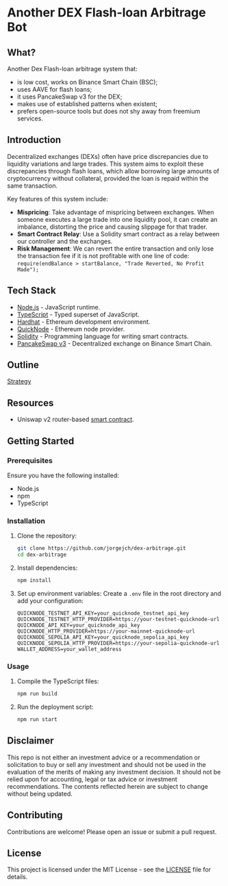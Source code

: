# Another DEX Flash-loan Arbitrage Bot

## What?

Another Dex Flash-loan arbitrage system that:

- is low cost, works on Binance Smart Chain (BSC);
- uses AAVE for flash loans;
- it uses PancakeSwap v3 for the DEX;
- makes use of established patterns when existent;
- prefers open-source tools but does not shy away from freemium services.

## Introduction

Decentralized exchanges (DEXs) often have price discrepancies due to liquidity variations and large trades. This system aims to exploit these discrepancies through flash loans, which allow borrowing large amounts of cryptocurrency without collateral, provided the loan is repaid within the same transaction.

Key features of this system include:

- **Mispricing**: Take advantage of mispricing between exchanges. When someone executes a large trade into one liquidity pool, it can create an imbalance, distorting the price and causing slippage for that trader.
- **Smart Contract Relay**: Use a Solidity smart contract as a relay between our controller and the exchanges.
- **Risk Management**: We can revert the entire transaction and only lose the transaction fee if it is not profitable with one line of code: `require(endBalance > startBalance, "Trade Reverted, No Profit Made");`

## Tech Stack

- [Node.js](https://nodejs.org) - JavaScript runtime.
- [TypeScript](https://www.typescriptlang.org) - Typed superset of JavaScript.
- [Hardhat](https://hardhat.org) - Ethereum development environment.
- [QuickNode](https://www.quicknode.com) - Ethereum node provider.
- [Solidity](https://soliditylang.org) - Programming language for writing smart contracts.
- [PancakeSwap v3](https://pancakeswap.finance) - Decentralized exchange on Binance Smart Chain.

## Outline

[Strategy](STRATEGY.md)

## Resources

- Uniswap v2 router-based [smart contract](https://github.com/jamesbachini/DEX-Arbitrage/blob/main/contracts/Arb.sol).

## Getting Started

### Prerequisites

Ensure you have the following installed:

- Node.js
- npm
- TypeScript

### Installation

1. Clone the repository:

    ```sh
    git clone https://github.com/jorgejch/dex-arbitrage.git
    cd dex-arbitrage
    ```

2. Install dependencies:

    ```sh
    npm install
    ```

3. Set up environment variables:
    Create a `.env` file in the root directory and add your configuration:

    ```env
    QUICKNODE_TESTNET_API_KEY=your_quicknode_testnet_api_key
    QUICKNODE_TESTNET_HTTP_PROVIDER=https://your-testnet-quicknode-url
    QUICKNODE_API_KEY=your_quicknode_api_key
    QUICKNODE_HTTP_PROVIDER=https://your-mainnet-quicknode-url
    QUICKNODE_SEPOLIA_API_KEY=your_quicknode_sepolia_api_key
    QUICKNODE_SEPOLIA_HTTP_PROVIDER=https://your-sepolia-quicknode-url
    WALLET_ADDRESS=your_wallet_address
    ```

### Usage

1. Compile the TypeScript files:

    ```sh
    npm run build
    ```

2. Run the deployment script:

    ```sh
    npm run start
    ```

## Disclaimer

This repo is not either an investment advice or a recommendation or solicitation to buy or sell any investment and should not be used in the evaluation of the merits of making any investment decision. It should not be relied upon for accounting, legal or tax advice or investment recommendations. The contents reflected herein are subject to change without being updated.

## Contributing

Contributions are welcome! Please open an issue or submit a pull request.

## License

This project is licensed under the MIT License - see the [LICENSE](LICENSE) file for details.
